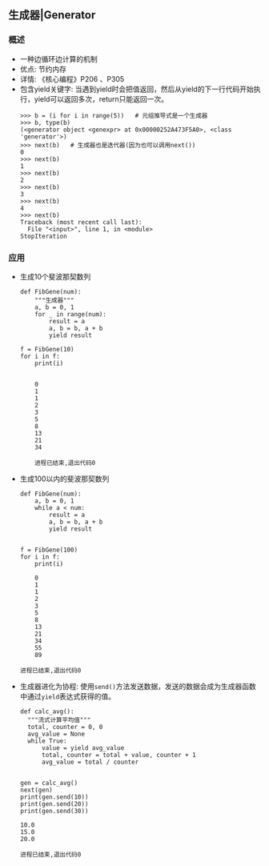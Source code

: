 ## 生成器|Generator


### 概述
- 一种边循环边计算的机制
- 优点: 节约内存
- 详情: 《核心编程》P206 、P305
- 包含yield关键字: 当遇到yield时会把值返回，然后从yield的下一行代码开始执行，yield可以返回多次，return只能返回一次。
    ```pydocstring
    >>> b = (i for i in range(5))   # 元组推导式是一个生成器
    >>> b, type(b)
    (<generator object <genexpr> at 0x00000252A473F5A0>, <class 'generator'>)
    >>> next(b)   # 生成器也是迭代器(因为也可以调用next())
    0
    >>> next(b)
    1
    >>> next(b)
    2
    >>> next(b)
    3
    >>> next(b)
    4
    >>> next(b)
    Traceback (most recent call last):
      File "<input>", line 1, in <module>
    StopIteration
    ```

### 应用
- 生成10个斐波那契数列 
    ```pydocstring
    def FibGene(num):
        """生成器"""
        a, b = 0, 1
        for _ in range(num):
            result = a
            a, b = b, a + b
            yield result
    
    f = FibGene(10)
    for i in f:
        print(i)
    ``` 
    ```pydocstring
        
        0
        1
        1
        2
        3
        5
        8
        13
        21
        34
        
        进程已结束,退出代码0
    ```
- 生成100以内的斐波那契数列
    ```pydocstring
    def FibGene(num):
        a, b = 0, 1
        while a < num:
            result = a
            a, b = b, a + b
            yield result
    
    
    f = FibGene(100)
    for i in f:
        print(i)
    ``` 
    ```pydocstring
        0
        1
        1
        2
        3
        5
        8
        13
        21
        34
        55
        89
        
    进程已结束,退出代码0
    ```

- 生成器进化为协程:
        使用`send()`方法发送数据，发送的数据会成为生成器函数中通过`yield`表达式获得的值。
    ```pydocstring
    def calc_avg():
      """流式计算平均值"""
      total, counter = 0, 0
      avg_value = None
      while True:
          value = yield avg_value
          total, counter = total + value, counter + 1
          avg_value = total / counter
    
    
    gen = calc_avg()
    next(gen)
    print(gen.send(10))
    print(gen.send(20))
    print(gen.send(30))
    ```
    ```pydocstring
    10.0
    15.0
    20.0
    
    进程已结束,退出代码0
    ```